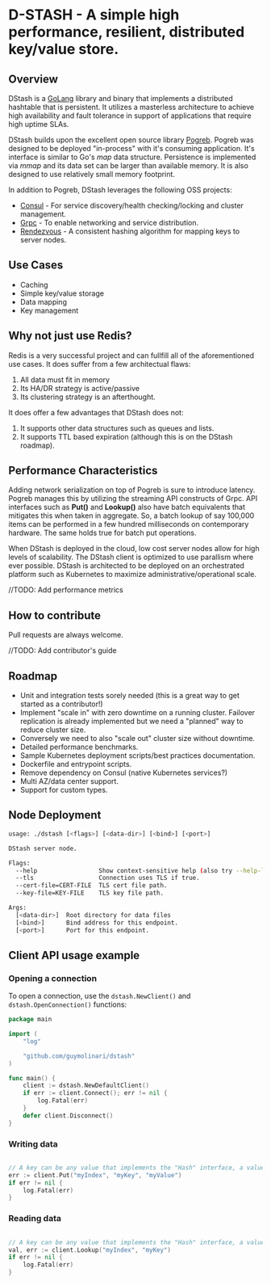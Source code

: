 # D-STASH - A simple high performance, resilient, distributed key/value store.
  
## Overview

DStash is a [GoLang](https://golang.org/) library and binary that implements a distributed hashtable that is persistent.  It utilizes a masterless architecture to achieve high availability and fault tolerance in support of applications that require high uptime SLAs. 

DStash builds upon the excellent open source library [Pogreb](https://github.com/akrylysov/pogreb).  Pogreb was designed to be deployed "in-process" with it's consuming application.  It's interface is similar to Go's *map* data structure.  Persistence is implemented via *mmap* and its data set can be larger than available memory.  It is also designed to use relatively small memory footprint.

In addition to Pogreb, DStash leverages the following OSS projects:

- [Consul](https://github.com/hashicorp/consul) - For service discovery/health checking/locking and cluster management.
- [Grpc](https://grpc.io/docs) - To enable networking and service distribution.
- [Rendezvous](https://github.com/stvp/rendezvous) - A consistent hashing algorithm for mapping keys to server nodes.


## Use Cases

- Caching
- Simple key/value storage
- Data mapping
- Key management


## Why not just use Redis?

Redis is a very successful project and can fullfill all of the aforementioned use cases.  It does suffer from a few 
architectual flaws:

1. All data must fit in memory
2. Its HA/DR strategy is active/passive
3. Its clustering strategy is an afterthought.


It does offer a few advantages that DStash does not:

1. It supports other data structures such as queues and lists.
2. It supports TTL based expiration (although this is on the DStash roadmap).


## Performance Characteristics

Adding network serialization on top of Pogreb is sure to introduce latency.  Pogreb manages this by utilizing the streaming API constructs of Grpc.  API interfaces such as **Put()** and **Lookup()** also have batch equivalents that mitigates this when taken in aggregate.   So, a batch lookup of say 100,000 items can be performed in a few hundred milliseconds on contemporary hardware.  The same holds true for batch put operations.  

When DStash is deployed in the cloud, low cost server nodes allow for high levels of scalability.  The DStash client is optimized to use parallism where ever possible.  DStash is architected to be deployed on an orchestrated platform such as Kubernetes to maximize administrative/operational scale.

//TODO:  Add performance metrics


## How to contribute

Pull requests are always welcome.  

//TODO: Add contributor's guide


## Roadmap

- Unit and integration tests sorely needed (this is a great way to get started as a contributor!)
- Implement "scale in" with zero downtime on a running cluster.  Failover replication is already implemented but we need a "planned" way to reduce cluster size.
- Conversely we need to also "scale out" cluster size without downtime.
- Detailed performance benchmarks.
- Sample Kubernetes deployment scripts/best practices documentation.
- Dockerfile and entrypoint scripts.
- Remove dependency on Consul (native Kubernetes services?)
- Multi AZ/data center support.
- Support for custom types.


## Node Deployment

```bash
usage: ./dstash [<flags>] [<data-dir>] [<bind>] [<port>]

DStash server node.

Flags:
  --help                 Show context-sensitive help (also try --help-long and --help-man).
  --tls                  Connection uses TLS if true.
  --cert-file=CERT-FILE  TLS cert file path.
  --key-file=KEY-FILE    TLS key file path.

Args:
  [<data-dir>]  Root directory for data files
  [<bind>]      Bind address for this endpoint.
  [<port>]      Port for this endpoint.
```

## Client API usage example

### Opening a connection

To open a connection, use the `dstash.NewClient()` and `dstash.OpenConnection()` functions:

```go
package main

import (
	"log"

	"github.com/guymolinari/dstash"
)

func main() {
    client := dstash.NewDefaultClient()
    if err := client.Connect(); err != nil {
        log.Fatal(err)
    }
    defer client.Disconnect()
}
```

### Writing data
```go

// A key can be any value that implements the "Hash" interface, a value can be any native type
err := client.Put("myIndex", "myKey", "myValue")
if err != nil {
	log.Fatal(err)
}
```

### Reading data
```go

// A key can be any value that implements the "Hash" interface, a value can be any native type
val, err := client.Lookup("myIndex", "myKey")
if err != nil {
	log.Fatal(err)
}
```


